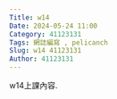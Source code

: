 ```yaml
---
Title: w14
Date: 2024-05-24 11:00
Category: 41123131
Tags: 網誌編寫 , pelicanch
Slug: w14 41123131
Author: 41123131
---
```


w14上課內容.
<!-- PELICAN_END_SUMMARY -->












